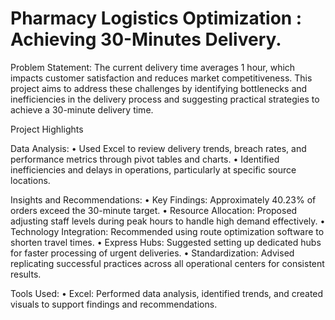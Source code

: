 # Pharmacy Logistics Optimization : Achieving 30-Minutes Delivery.

Problem Statement:
The current delivery time averages 1 hour, which impacts customer satisfaction and reduces market competitiveness. This project aims to address these challenges by identifying bottlenecks and inefficiencies in the delivery process and suggesting practical strategies to achieve a 30-minute delivery time.

Project Highlights

Data Analysis:
•	Used Excel to review delivery trends, breach rates, and performance metrics through pivot tables and charts.
•	Identified inefficiencies and delays in operations, particularly at specific source locations.

Insights and Recommendations:
•	Key Findings: Approximately 40.23% of orders exceed the 30-minute target.
•	Resource Allocation: Proposed adjusting staff levels during peak hours to handle high demand effectively.
•	Technology Integration: Recommended using route optimization software to shorten travel times.
•	Express Hubs: Suggested setting up dedicated hubs for faster processing of urgent deliveries.
•	Standardization: Advised replicating successful practices across all operational centers for consistent results.

Tools Used:
•	Excel: Performed data analysis, identified trends, and created visuals to support findings and recommendations.
